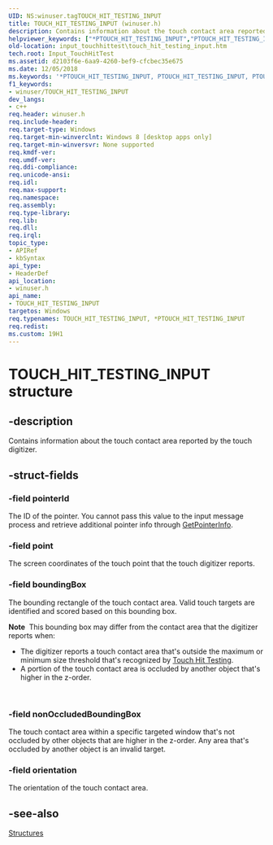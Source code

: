 ```yaml
---
UID: NS:winuser.tagTOUCH_HIT_TESTING_INPUT
title: TOUCH_HIT_TESTING_INPUT (winuser.h)
description: Contains information about the touch contact area reported by the touch digitizer.helpviewer_keywords: ["*PTOUCH_HIT_TESTING_INPUT","PTOUCH_HIT_TESTING_INPUT","PTOUCH_HIT_TESTING_INPUT structure pointer","TOUCH_HIT_TESTING_INPUT","TOUCH_HIT_TESTING_INPUT structure","input_touchhittest.touch_hit_testing_input","tagTOUCH_HIT_TESTING_INPUT","touch_hittest.touch_hit_testing_input","winuser/PTOUCH_HIT_TESTING_INPUT","winuser/TOUCH_HIT_TESTING_INPUT"]
old-location: input_touchhittest\touch_hit_testing_input.htm
tech.root: Input_TouchHitTest
ms.assetid: d2103f6e-6aa9-4260-bef9-cfcbec35e675
ms.date: 12/05/2018
ms.keywords: '*PTOUCH_HIT_TESTING_INPUT, PTOUCH_HIT_TESTING_INPUT, PTOUCH_HIT_TESTING_INPUT structure pointer, TOUCH_HIT_TESTING_INPUT, TOUCH_HIT_TESTING_INPUT structure, input_touchhittest.touch_hit_testing_input, tagTOUCH_HIT_TESTING_INPUT, touch_hittest.touch_hit_testing_input, winuser/PTOUCH_HIT_TESTING_INPUT, winuser/TOUCH_HIT_TESTING_INPUT'
f1_keywords:
- winuser/TOUCH_HIT_TESTING_INPUT
dev_langs:
- c++
req.header: winuser.h
req.include-header: 
req.target-type: Windows
req.target-min-winverclnt: Windows 8 [desktop apps only]
req.target-min-winversvr: None supported
req.kmdf-ver: 
req.umdf-ver: 
req.ddi-compliance: 
req.unicode-ansi: 
req.idl: 
req.max-support: 
req.namespace: 
req.assembly: 
req.type-library: 
req.lib: 
req.dll: 
req.irql: 
topic_type:
- APIRef
- kbSyntax
api_type:
- HeaderDef
api_location:
- winuser.h
api_name:
- TOUCH_HIT_TESTING_INPUT
targetos: Windows
req.typenames: TOUCH_HIT_TESTING_INPUT, *PTOUCH_HIT_TESTING_INPUT
req.redist: 
ms.custom: 19H1
---
```


# TOUCH_HIT_TESTING_INPUT structure


## -description


Contains information about the touch contact area reported by the touch digitizer.


## -struct-fields




### -field pointerId

The ID of the pointer. You cannot pass this value to the input message process and  retrieve additional pointer info through <a href="https://docs.microsoft.com/windows/desktop/api/winuser/nf-winuser-getpointerinfo">GetPointerInfo</a>. 


### -field point

The screen coordinates of the touch point that the touch digitizer reports.


### -field boundingBox

The bounding rectangle of the touch contact area. Valid touch targets are identified and scored based on this bounding box. 

<div class="alert"><b>Note</b>  This bounding box may differ from the contact area that the digitizer reports when:
<ul>
<li>The digitizer reports a touch contact area that's outside the maximum or minimum size threshold that's recognized by  <a href="https://docs.microsoft.com/previous-versions/windows/desktop/input_touchhittest/touch-hit-testing-portal">Touch Hit Testing</a>.</li>
<li>A portion of the touch contact area is occluded by another object that's higher in the z-order.
</li>
</ul>
</div>
<div> </div>

### -field nonOccludedBoundingBox

The touch contact area within a specific targeted window that's not occluded by other objects that are higher in the z-order. Any area that's occluded by another object is an invalid target.


### -field orientation

The orientation of the touch contact area.


## -see-also




<a href="https://docs.microsoft.com/previous-versions/windows/desktop/input_touchhittest/structures">Structures</a>
 

 

